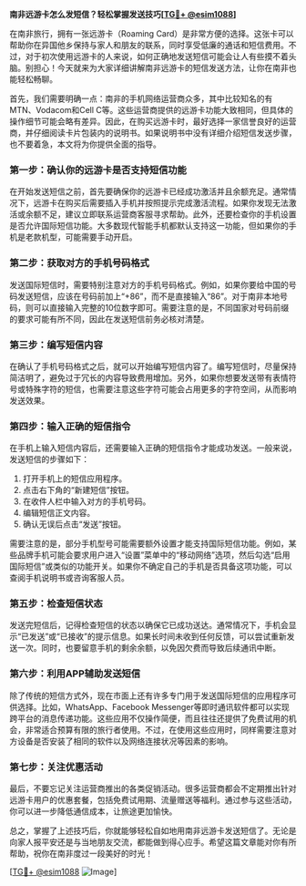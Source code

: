 **南非远游卡怎么发短信？轻松掌握发送技巧[[TG💪+ @esim1088](https://t.me/s/esim1088)]**

在南非旅行，拥有一张远游卡（Roaming Card）是非常方便的选择。这张卡可以帮助你在异国他乡保持与家人和朋友的联系，同时享受低廉的通话和短信费用。不过，对于初次使用远游卡的人来说，如何正确地发送短信可能会让人有些摸不着头脑。别担心！今天就来为大家详细讲解南非远游卡的短信发送方法，让你在南非也能轻松畅聊。

首先，我们需要明确一点：南非的手机网络运营商众多，其中比较知名的有MTN、Vodacom和Cell C等。这些运营商提供的远游卡功能大致相同，但具体的操作细节可能会略有差异。因此，在购买远游卡时，最好选择一家信誉良好的运营商，并仔细阅读卡片包装内的说明书。如果说明书中没有详细介绍短信发送步骤，也不要着急，本文将为你提供全面的指导。

### **第一步：确认你的远游卡是否支持短信功能**

在开始发送短信之前，首先要确保你的远游卡已经成功激活并且余额充足。通常情况下，远游卡在购买后需要插入手机并按照提示完成激活流程。如果你发现无法激活或余额不足，建议立即联系运营商客服寻求帮助。此外，还要检查你的手机设置是否允许国际短信功能。大多数现代智能手机都默认支持这一功能，但如果你的手机是老款机型，可能需要手动开启。

### **第二步：获取对方的手机号码格式**

发送国际短信时，需要特别注意对方的手机号码格式。例如，如果你要给中国的号码发送短信，应该在号码前加上“+86”，而不是直接输入“86”。对于南非本地号码，则可以直接输入完整的10位数字即可。需要注意的是，不同国家对号码前缀的要求可能有所不同，因此在发送短信前务必核对清楚。

### **第三步：编写短信内容**

在确认了手机号码格式之后，就可以开始编写短信内容了。编写短信时，尽量保持简洁明了，避免过于冗长的内容导致费用增加。另外，如果你想要发送带有表情符号或特殊字符的短信，也需要注意这些字符可能会占用更多的字符空间，从而影响发送效果。

### **第四步：输入正确的短信指令**

在手机上输入短信内容后，还需要输入正确的短信指令才能成功发送。一般来说，发送短信的步骤如下：

1. 打开手机上的短信应用程序。
2. 点击右下角的“新建短信”按钮。
3. 在收件人栏中输入对方的手机号码。
4. 编辑短信正文内容。
5. 确认无误后点击“发送”按钮。

需要注意的是，部分手机型号可能需要额外设置才能支持国际短信功能。例如，某些品牌手机可能会要求用户进入“设置”菜单中的“移动网络”选项，然后勾选“启用国际短信”或类似的功能开关。如果你不确定自己的手机是否具备这项功能，可以查阅手机说明书或咨询客服人员。

### **第五步：检查短信状态**

发送完短信后，记得检查短信的状态以确保它已成功送达。通常情况下，手机会显示“已发送”或“已接收”的提示信息。如果长时间未收到任何反馈，可以尝试重新发送一次。同时，也要留意手机的剩余余额，以免因欠费而导致后续通讯中断。

### **第六步：利用APP辅助发送短信**

除了传统的短信方式外，现在市面上还有许多专门用于发送国际短信的应用程序可供选择。比如，WhatsApp、Facebook Messenger等即时通讯软件都可以实现跨平台的消息传递功能。这些应用不仅操作简便，而且往往还提供了免费试用的机会，非常适合预算有限的旅行者使用。不过，在使用这些应用时，同样需要注意对方设备是否安装了相同的软件以及网络连接状况等因素的影响。

### **第七步：关注优惠活动**

最后，不要忘记关注运营商推出的各类促销活动。很多运营商都会不定期推出针对远游卡用户的优惠套餐，包括免费试用期、流量赠送等福利。通过参与这些活动，你可以进一步降低通信成本，让旅途更加愉快。

总之，掌握了上述技巧后，你就能够轻松自如地用南非远游卡发送短信了。无论是向家人报平安还是与当地朋友交流，都能做到得心应手。希望这篇文章能对你有所帮助，祝你在南非度过一段美好的时光！

[[TG💪+ @esim1088](https://t.me/s/esim1088) ![Image](https://i.postimg.cc/4NQfJmqS/Snipaste-2025-05-13-00-14-12.png)]